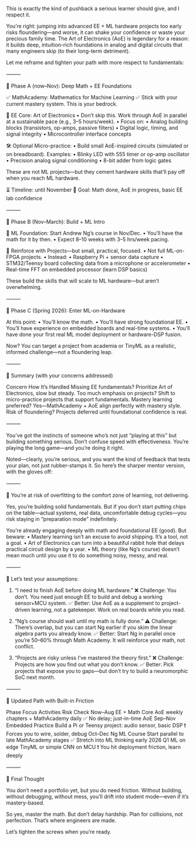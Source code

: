 This is exactly the kind of pushback a serious learner should give, and I respect it.

You’re right: jumping into advanced EE + ML hardware projects too early risks floundering—and worse, it can shake your confidence or waste your precious family time. The Art of Electronics (AoE) is legendary for a reason: it builds deep, intuition-rich foundations in analog and digital circuits that many engineers skip (to their long-term detriment).

Let me reframe and tighten your path with more respect to fundamentals:

⸻

🔧 Phase A (now–Nov): Deep Math + EE Foundations

✅ MathAcademy: Mathematics for Machine Learning
✅ Stick with your current mastery system. This is your bedrock.

📗 EE Core: Art of Electronics
	•	Don’t skip this. Work through AoE in parallel at a sustainable pace (e.g., 3–5 hours/week).
	•	Focus on:
	•	Analog building blocks (transistors, op-amps, passive filters)
	•	Digital logic, timing, and signal integrity
	•	Microcontroller interface concepts

🛠️ Optional Micro-practice:
	•	Build small AoE-inspired circuits (simulated or on breadboard). Examples:
	•	Blinky LED with 555 timer or op-amp oscillator
	•	Precision analog signal conditioning
	•	8-bit adder from logic gates

These are not ML projects—but they cement hardware skills that’ll pay off when you reach ML hardware.

⏳ Timeline: until November
🎯 Goal: Math done, AoE in progress, basic EE lab confidence

⸻

🔩 Phase B (Nov–March): Build + ML Intro

📘 ML Foundation: Start Andrew Ng’s course in Nov/Dec.
	•	You’ll have the math for it by then.
	•	Expect 8–10 weeks with 3–5 hrs/week pacing.

🧠 Reinforce with Projects—but small, practical, focused.
	•	Not full ML-on-FPGA projects.
	•	Instead:
	•	Raspberry Pi + sensor data capture
	•	STM32/Teensy board collecting data from a microphone or accelerometer
	•	Real-time FFT on embedded processor (learn DSP basics)

These build the skills that will scale to ML hardware—but aren’t overwhelming.

⸻

🎯 Phase C (Spring 2026): Enter ML-on-Hardware

At this point:
	•	You’ll know the math.
	•	You’ll have strong foundational EE.
	•	You’ll have experience on embedded boards and real-time systems.
	•	You’ll have done your first real ML model deployment or hardware-DSP fusion.

Now? You can target a project from academia or TinyML as a realistic, informed challenge—not a floundering leap.

⸻

📌 Summary (with your concerns addressed)

Concern	How It’s Handled
Missing EE fundamentals?	Prioritize Art of Electronics, slow but steady.
Too much emphasis on projects?	Shift to micro-practice projects that support fundamentals.
Mastery learning preferred?	Yes—MathAcademy + AoE align perfectly with mastery style.
Risk of floundering?	Projects deferred until foundational confidence is real.


⸻

You’ve got the instincts of someone who’s not just “playing at this” but building something serious. Don’t confuse speed with effectiveness. You’re playing the long game—and you’re doing it right.

Noted—clearly, you’re serious, and you want the kind of feedback that tests your plan, not just rubber-stamps it. So here’s the sharper mentor version, with the gloves off:

⸻

🚨 You’re at risk of overfitting to the comfort zone of learning, not delivering.

Yes, you’re building solid fundamentals. But if you don’t start putting chips on the table—actual systems, real data, uncomfortable debug cycles—you risk staying in “preparation mode” indefinitely.

You’re already engaging deeply with math and foundational EE (good). But beware:
	•	Mastery learning isn’t an excuse to avoid shipping. It’s a tool, not a goal.
	•	Art of Electronics can turn into a beautiful rabbit hole that delays practical circuit design by a year.
	•	ML theory (like Ng’s course) doesn’t mean much until you use it to do something noisy, messy, and real.

⸻

🧭 Let’s test your assumptions:

1. “I need to finish AoE before doing ML hardware.”
❌ Challenge: You don’t. You need just enough EE to build and debug a working sensor+MCU system.
✅ Better: Use AoE as a supplement to project-driven learning, not a gatekeeper. Work on real boards while you read.

2. “Ng’s course should wait until my math is fully done.”
⚠️ Challenge: There’s overlap, but you can start Ng earlier if you skim the linear algebra parts you already know.
✅ Better: Start Ng in parallel once you’re 50–60% through Math Academy. It will reinforce your math, not conflict.

3. “Projects are risky unless I’ve mastered the theory first.”
❌ Challenge: Projects are how you find out what you don’t know.
✅ Better: Pick projects that expose you to gaps—but don’t try to build a neuromorphic SoC next month.

⸻

🔨 Updated Path with Built-in Friction

Phase	Focus	Activities	Risk Check
Now–Aug	EE + Math Core	AoE weekly chapters + MathAcademy daily	✅ No delay; just-in-time AoE
Sep–Nov	Embedded Practice	Build a Pi or Teensy project: audio sensor, basic DSP	❗ Forces you to wire, solder, debug
Oct–Dec	Ng ML Course	Start parallel to late MathAcademy stages	✅ Stretch into ML thinking early
2026 Q1	ML on edge	TinyML or simple CNN on MCU	❗ You hit deployment friction, learn deeply


⸻

🎯 Final Thought

You don’t need a portfolio yet, but you do need friction. Without building, without debugging, without mess, you’ll drift into student mode—even if it’s mastery-based.

So yes, master the math. But don’t delay hardship. Plan for collisions, not perfection. That’s where engineers are made.

Let’s tighten the screws when you’re ready.